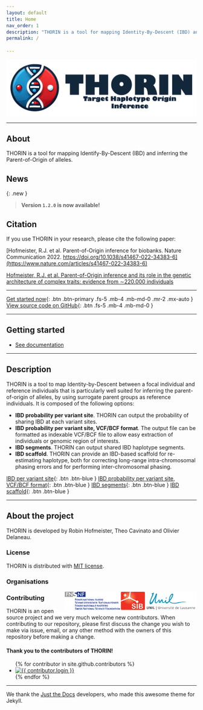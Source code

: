 ```yaml
---
layout: default
title: Home
nav_order: 1
description: "THORIN is a tool for mapping Identity-By-Descent (IBD) and inferring the Parent-of-Origin of alleles."
permalink: /

---
```


![](assets/images/logo_thorin.png?raw=true)


<!---
# THORIN
{: .fs-9 .fw-500 }
-->

<!---
**T**arget **H**aplotype **OR**igin **IN**ference version **1.2**
{: .fs-5 }
-->

---

## About

THORIN is a tool for mapping Identify-By-Descent (IBD) and inferring the Parent-of-Origin of alleles.

## News

{: .new }
> **Version `1.2.0` is now available!**
<!--- > See [the CHANGELOG](https://github.com/odelaneau/shapeit5/blob/main/docs/CHANGELOG.md) for details.
-->

## Citation

If you use THORIN in your research, please cite the following paper:

[Hofmeister, R.J. et al. Parent-of-Origin inference for biobanks. Nature Communication 2022. https://doi.org/10.1038/s41467-022-34383-6](https://www.nature.com/articles/s41467-022-34383-6)

[Hofmeister, R.J. et al. Parent-of-Origin inference and its role in the genetic architecture of complex traits: evidence from ∼220,000 individuals](https://www.medrxiv.org/content/10.1101/2024.12.03.24318392v1)

---

[Get started now](#getting-started){: .btn .btn-primary .fs-5 .mb-4 .mb-md-0 .mr-2 .mx-auto }
[View source code on GitHub](https://github.com/rjhfmstr/thorin){: .btn .fs-5 .mb-4 .mb-md-0 }



---

## Getting started

- [See documentation](https://rjhfmstr.github.io/THORIN/docs/documentation)

---

## Description

THORIN is a tool to map Identity-by-Descent between a focal individual and reference individuals that is particularly well suited for inferring the parent-of-origin of alleles, by using surrogate parent groups as reference individuals. It is composed of the following options:

- **IBD probability per variant site**. THORIN can output the probability of sharing IBD at each variant sites.
- **IBD probability per variant site, VCF/BCF format**. The output file can be formatted as indexable VCF/BCF file to allow easy extraction of individuals or genomic region of interests.
- **IBD segments**. THORIN can output shared IBD haplotype segments.
- **IBD scaffold**. THORIN can provide an IBD-based scaffold for re-estimating haplotype, both for correcting long-range intra-chromosomal phasing errors and for performing inter-chromosomal phasing.


[IBD per variant site](https://rjhfmstr.github.io/THORIN/docs/documentation/inputs_and_outputs.html#1-ibd-per-variant-site){: .btn .btn-blue }
[IBD probability per variant site, VCF/BCF format](https://rjhfmstr.github.io/THORIN/docs/documentation/inputs_and_outputs.html#2-ibd-per-variant-site-variant-call-format){: .btn .btn-blue }
[IBD segments](https://rjhfmstr.github.io/THORIN/docs/documentation/inputs_and_outputs.html#3-ibd-segments){: .btn .btn-blue }
[IBD scaffold](https://rjhfmstr.github.io/THORIN/docs/documentation/inputs_and_outputs.html#4-ibd-scaffold){: .btn .btn-blue }

---

## About the project

THORIN is developed by Robin Hofmeister, Theo Cavinato and Olivier Delaneau.

### License

THORIN is distributed with [MIT license](https://github.com/RJHFMSTR/THORIN/blob/main/LICENSE).

### Organisations

<div class="d-flex justify-content-around">
  <div class="p-5"><a href="https://www.unil.ch/index.html"><img src="assets/images/lausanne_logo.jpg" align="right" alt="unil" style="height:50px"></a></div>
  <div class="p-5"><a href="https://www.sib.swiss/"><img src="assets/images/sib_logo.jpg" align="right" alt="sib" style="height:50px"></a></div>
  <div class="p-5"><a href="https://www.snf.ch/en/Pages/default.aspx"><img src="assets/images/snf.gif" align="right" alt="snf" style="height:50px"></a></div>
</div>

### Contributing

THORIN is an open source project and we very much welcome new contributors. When contributing to our repository, please first discuss the change you wish to make via issue,
email, or any other method with the owners of this repository before making a change.
#### Thank you to the contributors of THORIN!

<ul class="list-style-none">
{% for contributor in site.github.contributors %}
  <li class="d-inline-block mr-1">
     <a href="{{ contributor.html_url }}"><img src="{{ contributor.avatar_url }}" width="32" height="32" alt="{{ contributor.login }}"/></a>
  </li>
{% endfor %}
</ul>


---

We thank the [Just the Docs](https://github.com/just-the-docs/just-the-docs) developers, who made this awesome theme for Jekyll.



